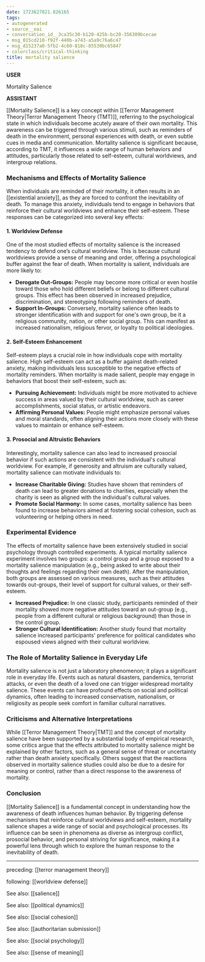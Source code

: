 ```yaml
---
date: 1723627821.826165
tags:
- autogenerated
- source__oai
- conversation_id__3ca35c30-b120-425b-bc20-356309bcecae
- msg_015cd210-f92f-440b-a743-a5a9c76a6c47
- msg_d15237a0-5fb2-4c60-818c-85530bc65847
- colorclass/critical-thinking
title: mortality salience
---
```


**USER**

Mortality Salience


**ASSISTANT**

[[Mortality Salience]] is a key concept within [[Terror Management Theory|Terror Management Theory (TMT)]], referring to the psychological state in which individuals become acutely aware of their own mortality. This awareness can be triggered through various stimuli, such as reminders of death in the environment, personal experiences with death, or even subtle cues in media and communication. Mortality salience is significant because, according to TMT, it influences a wide range of human behaviors and attitudes, particularly those related to self-esteem, cultural worldviews, and intergroup relations.

### Mechanisms and Effects of Mortality Salience

When individuals are reminded of their mortality, it often results in an [[existential anxiety]], as they are forced to confront the inevitability of death. To manage this anxiety, individuals tend to engage in behaviors that reinforce their cultural worldviews and enhance their self-esteem. These responses can be categorized into several key effects:

#### 1. **Worldview Defense**
One of the most studied effects of mortality salience is the increased tendency to defend one’s cultural worldview. This is because cultural worldviews provide a sense of meaning and order, offering a psychological buffer against the fear of death. When mortality is salient, individuals are more likely to:

- **Derogate Out-Groups:** People may become more critical or even hostile toward those who hold different beliefs or belong to different cultural groups. This effect has been observed in increased prejudice, discrimination, and stereotyping following reminders of death.
- **Support In-Groups:** Conversely, mortality salience often leads to stronger identification with and support for one's own group, be it a religious community, nation, or other social group. This can manifest as increased nationalism, religious fervor, or loyalty to political ideologies.

#### 2. **Self-Esteem Enhancement**
Self-esteem plays a crucial role in how individuals cope with mortality salience. High self-esteem can act as a buffer against death-related anxiety, making individuals less susceptible to the negative effects of mortality reminders. When mortality is made salient, people may engage in behaviors that boost their self-esteem, such as:

- **Pursuing Achievement:** Individuals might be more motivated to achieve success in areas valued by their cultural worldview, such as career accomplishments, social status, or artistic endeavors.
- **Affirming Personal Values:** People might emphasize personal values and moral standards, often aligning their actions more closely with these values to maintain or enhance self-esteem.

#### 3. **Prosocial and Altruistic Behaviors**
Interestingly, mortality salience can also lead to increased prosocial behavior if such actions are consistent with the individual's cultural worldview. For example, if generosity and altruism are culturally valued, mortality salience can motivate individuals to:

- **Increase Charitable Giving:** Studies have shown that reminders of death can lead to greater donations to charities, especially when the charity is seen as aligned with the individual's cultural values.
- **Promote Social Harmony:** In some cases, mortality salience has been found to increase behaviors aimed at fostering social cohesion, such as volunteering or helping others in need.

### Experimental Evidence

The effects of mortality salience have been extensively studied in social psychology through controlled experiments. A typical mortality salience experiment involves two groups: a control group and a group exposed to a mortality salience manipulation (e.g., being asked to write about their thoughts and feelings regarding their own death). After the manipulation, both groups are assessed on various measures, such as their attitudes towards out-groups, their level of support for cultural values, or their self-esteem.

- **Increased Prejudice:** In one classic study, participants reminded of their mortality showed more negative attitudes toward an out-group (e.g., people from a different cultural or religious background) than those in the control group.
- **Stronger Cultural Identification:** Another study found that mortality salience increased participants' preference for political candidates who espoused views aligned with their cultural worldview.

### The Role of Mortality Salience in Everyday Life

Mortality salience is not just a laboratory phenomenon; it plays a significant role in everyday life. Events such as natural disasters, pandemics, terrorist attacks, or even the death of a loved one can trigger widespread mortality salience. These events can have profound effects on social and political dynamics, often leading to increased conservatism, nationalism, or religiosity as people seek comfort in familiar cultural narratives.

### Criticisms and Alternative Interpretations

While [[Terror Management Theory|TMT]] and the concept of mortality salience have been supported by a substantial body of empirical research, some critics argue that the effects attributed to mortality salience might be explained by other factors, such as a general sense of threat or uncertainty rather than death anxiety specifically. Others suggest that the reactions observed in mortality salience studies could also be due to a desire for meaning or control, rather than a direct response to the awareness of mortality.

### Conclusion

[[Mortality Salience]] is a fundamental concept in understanding how the awareness of death influences human behavior. By triggering defense mechanisms that reinforce cultural worldviews and self-esteem, mortality salience shapes a wide range of social and psychological processes. Its influence can be seen in phenomena as diverse as intergroup conflict, prosocial behavior, and personal striving for significance, making it a powerful lens through which to explore the human response to the inevitability of death.


---

preceding: [[terror management theory]]  


following: [[worldview defense]]

See also: [[salience]]


See also: [[political dynamics]]


See also: [[social cohesion]]


See also: [[authoritarian submission]]


See also: [[social psychology]]


See also: [[sense of meaning]]